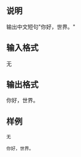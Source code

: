 <h2>说明</h2>

输出中文短句"你好，世界。"
<h2>输入格式</h2>

无

<h2>输出格式</h2>

你好，世界。

<h2>样例</h2>
<pre><code class="language-input1">无</code></pre><pre><code class="language-output1">你好，世界。
</code></pre>
